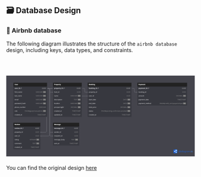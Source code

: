 ## 🗃️ Database Design

### 📌 Airbnb database 

The following diagram illustrates the structure of the `airbnb database` design, including keys, data types, and constraints.

<br>

![ERD - Users Table](./Airbnb_ERD.png)
---

 You can find the original design [here](https://dbdiagram.io/d/Airbnb_ERD-681a85895b2fc4582f7eae7e)